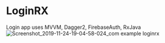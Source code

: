 # LoginRX
Login app uses MVVM, Dagger2, FirebaseAuth, RxJava
![Screenshot_2019-11-24-19-04-58-024_com example loginrx](https://user-images.githubusercontent.com/32907234/69499076-cea2c300-0eee-11ea-8c6c-f1560c436335.jpg)
